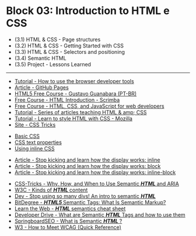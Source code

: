 # Block 03: Introduction to HTML e CSS

 - (3.1) HTML & CSS - Page structures
 - (3.2) HTML & CSS - Getting Started with CSS
 - (3.3) HTML & CSS - Selectors and positioning
 - (3.4) Semantic HTML
 - (3.5) Project - Lessons Learned
 
 <hr>

<ul>
  <li>
    <div>
      <a href="https://www.khanacademy.org/computing/computer-programming/html-css/web-development-tools/a/using-the-browser-developer-tools">
        Tutorial - How to use the browser developer tools
      </a>
    </div>
  </li>
  <li>
    <div>
      <a href="http://jmcglone.com/guides/github-pages/">
        Article - GitHub Pages
      </a>
    </div>
  </li>
  <li>
    <div>
      <a href="https://www.youtube.com/playlist?list=PLHz_AreHm4dlAnJ_jJtV29RFxnPHDuk9o">
        HTML5 Free Course - Gustavo Guanabara (PT-BR)
      </a>
    </div>
  </li>
  <li>
    <div>
      <a href="https://scrimba.com/g/ghtml">
        Free Course - HTML Introduction - Scrimba
      </a>
    </div>
  </li>
  <li>
    <div>
      <a href="https://www.coursera.org/learn/html-css-javascript-for-web-developers/home/welcome">
        Free Course - HTML, CSS, and JavaScript for web developers
      </a>
    </div>
  </li>
  <li>
    <div>
      <a href="https://internetingishard.com/">
        Tutorial - Series of articles teaching HTML & amp; CSS
      </a>
    </div>
  </li>
  <li>
    <div>
      <a href="https://developer.mozilla.org/en-US/docs/Learn/CSS">
        Tutorial - Learn to style HTML with CSS - Mozilla
      </a>
    </div>
  </li>
  <li>
    <div>
      <a href="https://css-tricks.com/">
        Site - CSS Tricks
      </a>
    </div>
  </li>
</ul>

<ul>
  <li>
    <div class="pt-1 pb-1">
      <a class="external-link" href="https://pt.khanacademy.org/computing/computer-programming/html-css/intro-to-css/pt/css-basics" target="_blank" rel="noopener noreferrer">
        Basic CSS
      </a>
    </div>
  </li>
  <li>
    <div class="pt-1 pb-1">
      <a class="external-link" href="https://pt.khanacademy.org/computing/computer-programming/html-css/css-text-properties/pt/css-font-family-property" target="_blank" rel="noopener noreferrer">
        CSS text properties
      </a>
    </div>
  </li>
  <li>
    <div class="pt-1 pb-1">
      <a class="external-link" href="https://www.khanacademy.org/computing/computer-programming/html-css/more-ways-to-embed-css/pt/using-inline-css-styles" target="_blank" rel="noopener noreferrer">
        Using inline CSS
      </a>
    </div>
  </li>
</ul>

<ul>
  <li>
    <div class="pt-1 pb-1">
      <a class="external-link" href="https://medium.com/collabcode/pare-de-chutar-e-aprenda-como-funciona-o-display-inline-4ccb7b77371d" target="_blank" rel="noopener noreferrer">
        Article - Stop kicking and learn how the display works: inline
      </a>
    </div>
  </li>
  <li>
    <div class="pt-1 pb-1">
      <a class="external-link" href="https://medium.com/collabcode/pare-de-chutar-e-aprenda-como-funciona-o-display-block-98480c987950" target="_blank" rel="noopener noreferrer">
        Article - Stop kicking and learn how the display works: block
      </a>
    </div>
  </li>
  <li>
    <div class="pt-1 pb-1">
      <a class="external-link" href="https://medium.com/collabcode/pare-de-chutar-e-aprenda-como-funciona-o-display-inline-block-4e6cba2f19d4" target="_blank" rel="noopener noreferrer">
        Article - Stop kicking and learn how the display works: inline-block
      </a>
    </div>
  </li>
</ul>

<ul>
  <li>
    <div class="pt-1 pb-1">
      <a class="external-link" href="https://css-tricks.com/why-how-and-when-to-use-semantic-html-and-aria/" target="_blank" rel="noopener noreferrer">
        CSS-Tricks - Why, How, and When to Use Semantic 
        <strong>
          <em>
            HTML
          </em>
        </strong>
         and ARIA
      </a>
    </div>
  </li>
  <li>
    <div class="pt-1 pb-1">
      <a class="external-link" href="https://www.w3.org/TR/2011/WD-html5-20110525/content-models.html" target="_blank" rel="noopener noreferrer">
        W3C - Kinds of 
        <strong>
          <em>
            HTML
          </em>
        </strong>
         content
      </a>
    </div>
  </li>
  <li>
    <div class="pt-1 pb-1">
      <a class="external-link" href="https://dev.to/kenbellows/stop-using-so-many-divs-an-intro-to-semantic-html-3i9i" target="_blank" rel="noopener noreferrer">
        Dev - Stop using so many divs! An intro to semantic 
        <strong>
          <em>
            HTML
          </em>
        </strong>
      </a>
    </div>
  </li>
  <li>
    <div class="pt-1 pb-1">
      <a class="external-link" href="https://www.bitdegree.org/learn/html5-semantic-tags" target="_blank" rel="noopener noreferrer">
        BitDegree - 
        <strong>
          <em>
            HTML5
          </em>
        </strong>
         Semantic Tags: What Is Semantic Markup?
      </a>
    </div>
  </li>
  <li>
    <div class="pt-1 pb-1">
      <a class="external-link" href="https://learn-the-web.algonquindesign.ca/topics/html-semantics-cheat-sheet/" target="_blank" rel="noopener noreferrer">
        Learn the Web - 
        <strong>
          <em>
            HTML
          </em>
        </strong>
         semantics cheat sheet
      </a>
    </div>
  </li>
  <li>
    <div class="pt-1 pb-1">
      <a class="external-link" href="https://www.developerdrive.com/what-are-semantic-html-tags/" target="_blank" rel="noopener noreferrer">
        Developer Drive - What are Semantic 
        <strong>
          <em>
            HTML
          </em>
        </strong>
         Tags and how to use them
      </a>
    </div>
  </li>
  <li>
    <div class="pt-1 pb-1">
      <a class="external-link" href="http://www.springboardseo.com/resources/what-is/semantic-html.html" target="_blank" rel="noopener noreferrer">
        SpringboardSEO - What is Semantic 
        <strong>
          <em>
            HTML
          </em>
        </strong>
        ?
      </a>
    </div>
  </li>
  <li>
    <div class="pt-1 pb-1">
      <a class="external-link" href="https://www.w3.org/WAI/WCAG21/quickref/?versions=2.0" target="_blank" rel="noopener noreferrer">
        W3 - How to Meet WCAG (Quick Reference)
      </a>
    </div>
  </li>
</ul>
